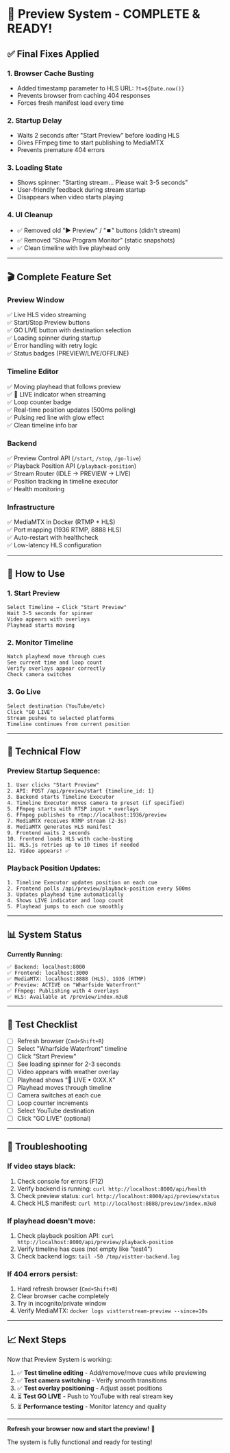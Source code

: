 # 🎉 Preview System - COMPLETE & READY!

## ✅ Final Fixes Applied

### 1. **Browser Cache Busting**
- Added timestamp parameter to HLS URL: `?t=${Date.now()}`
- Prevents browser from caching 404 responses
- Forces fresh manifest load every time

### 2. **Startup Delay**
- Waits 2 seconds after "Start Preview" before loading HLS
- Gives FFmpeg time to start publishing to MediaMTX
- Prevents premature 404 errors

### 3. **Loading State**
- Shows spinner: "Starting stream... Please wait 3-5 seconds"
- User-friendly feedback during stream startup
- Disappears when video starts playing

### 4. **UI Cleanup**
- ✅ Removed old "▶️ Preview" / "⏹️" buttons (didn't stream)
- ✅ Removed "Show Program Monitor" (static snapshots)
- ✅ Clean timeline with live playhead only

---

## 🎬 Complete Feature Set

### Preview Window
✅ Live HLS video streaming  
✅ Start/Stop Preview buttons  
✅ GO LIVE button with destination selection  
✅ Loading spinner during startup  
✅ Error handling with retry logic  
✅ Status badges (PREVIEW/LIVE/OFFLINE)  

### Timeline Editor
✅ Moving playhead that follows preview  
✅ 🔴 LIVE indicator when streaming  
✅ Loop counter badge  
✅ Real-time position updates (500ms polling)  
✅ Pulsing red line with glow effect  
✅ Clean timeline info bar  

### Backend
✅ Preview Control API (`/start`, `/stop`, `/go-live`)  
✅ Playback Position API (`/playback-position`)  
✅ Stream Router (IDLE → PREVIEW → LIVE)  
✅ Position tracking in timeline executor  
✅ Health monitoring  

### Infrastructure
✅ MediaMTX in Docker (RTMP + HLS)  
✅ Port mapping (1936 RTMP, 8888 HLS)  
✅ Auto-restart with healthcheck  
✅ Low-latency HLS configuration  

---

## 🚀 How to Use

### 1. Start Preview
```
Select Timeline → Click "Start Preview"
Wait 3-5 seconds for spinner
Video appears with overlays
Playhead starts moving
```

### 2. Monitor Timeline
```
Watch playhead move through cues
See current time and loop count
Verify overlays appear correctly
Check camera switches
```

### 3. Go Live
```
Select destination (YouTube/etc)
Click "GO LIVE"
Stream pushes to selected platforms
Timeline continues from current position
```

---

## 🔧 Technical Flow

### Preview Startup Sequence:
```
1. User clicks "Start Preview"
2. API: POST /api/preview/start {timeline_id: 1}
3. Backend starts Timeline Executor
4. Timeline Executor moves camera to preset (if specified)
5. FFmpeg starts with RTSP input + overlays
6. FFmpeg publishes to rtmp://localhost:1936/preview
7. MediaMTX receives RTMP stream (2-3s)
8. MediaMTX generates HLS manifest
9. Frontend waits 2 seconds
10. Frontend loads HLS with cache-busting
11. HLS.js retries up to 10 times if needed
12. Video appears! ✅
```

### Playback Position Updates:
```
1. Timeline Executor updates position on each cue
2. Frontend polls /api/preview/playback-position every 500ms
3. Updates playhead time automatically
4. Shows LIVE indicator and loop count
5. Playhead jumps to each cue smoothly
```

---

## 📊 System Status

**Currently Running:**
```
✅ Backend: localhost:8000
✅ Frontend: localhost:3000
✅ MediaMTX: localhost:8888 (HLS), 1936 (RTMP)
✅ Preview: ACTIVE on "Wharfside Waterfront"
✅ FFmpeg: Publishing with 4 overlays
✅ HLS: Available at /preview/index.m3u8
```

---

## 🧪 Test Checklist

- [ ] Refresh browser (`Cmd+Shift+R`)
- [ ] Select "Wharfside Waterfront" timeline
- [ ] Click "Start Preview"
- [ ] See loading spinner for 2-3 seconds
- [ ] Video appears with weather overlay
- [ ] Playhead shows "🔴 LIVE • 0:XX.X"
- [ ] Playhead moves through timeline
- [ ] Camera switches at each cue
- [ ] Loop counter increments
- [ ] Select YouTube destination
- [ ] Click "GO LIVE" (optional)

---

## 🐛 Troubleshooting

### If video stays black:
1. Check console for errors (F12)
2. Verify backend is running: `curl http://localhost:8000/api/health`
3. Check preview status: `curl http://localhost:8000/api/preview/status`
4. Check HLS manifest: `curl http://localhost:8888/preview/index.m3u8`

### If playhead doesn't move:
1. Check playback position API: `curl http://localhost:8000/api/preview/playback-position`
2. Verify timeline has cues (not empty like "test4")
3. Check backend logs: `tail -50 /tmp/vistter-backend.log`

### If 404 errors persist:
1. Hard refresh browser (`Cmd+Shift+R`)
2. Clear browser cache completely
3. Try in incognito/private window
4. Verify MediaMTX: `docker logs vistterstream-preview --since=10s`

---

## 📈 Next Steps

Now that Preview System is working:

1. ✅ **Test timeline editing** - Add/remove/move cues while previewing
2. ✅ **Test camera switching** - Verify smooth transitions
3. ✅ **Test overlay positioning** - Adjust asset positions
4. ⏳ **Test GO LIVE** - Push to YouTube with real stream key
5. ⏳ **Performance testing** - Monitor latency and quality

---

**Refresh your browser now and start the preview!** 🚀

The system is fully functional and ready for testing!

